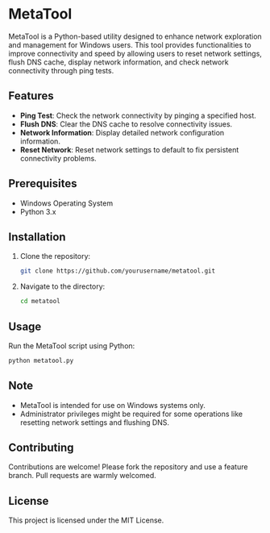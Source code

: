 # MetaTool

MetaTool is a Python-based utility designed to enhance network exploration and management for Windows users. This tool provides functionalities to improve connectivity and speed by allowing users to reset network settings, flush DNS cache, display network information, and check network connectivity through ping tests.

## Features

- **Ping Test**: Check the network connectivity by pinging a specified host.
- **Flush DNS**: Clear the DNS cache to resolve connectivity issues.
- **Network Information**: Display detailed network configuration information.
- **Reset Network**: Reset network settings to default to fix persistent connectivity problems.

## Prerequisites

- Windows Operating System
- Python 3.x

## Installation

1. Clone the repository:
   ```bash
   git clone https://github.com/yourusername/metatool.git
   ```

2. Navigate to the directory:
   ```bash
   cd metatool
   ```

## Usage

Run the MetaTool script using Python:

```bash
python metatool.py
```

## Note

- MetaTool is intended for use on Windows systems only.
- Administrator privileges might be required for some operations like resetting network settings and flushing DNS.

## Contributing

Contributions are welcome! Please fork the repository and use a feature branch. Pull requests are warmly welcomed.

## License

This project is licensed under the MIT License.